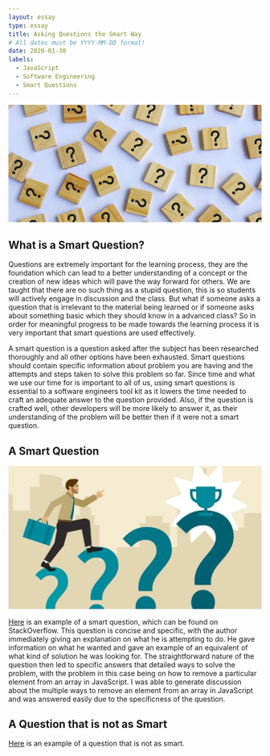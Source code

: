 ```yaml
---
layout: essay
type: essay
title: Asking Questions the Smart Way
# All dates must be YYYY-MM-DD format!
date: 2020-01-30
labels:
  - JavaScript
  - Software Engineering
  - Smart Questions
---
```


<img class="ui image" src="../images/questions.jpg">

## What is a Smart Question?

Questions are extremely important for the learning process, they are the foundation which can lead to a better understanding of a concept or the creation of new ideas which will pave the way forward for others. We are taught that there are no such thing as a stupid question, this is so students will actively engage in discussion and the class. But what if someone asks a question that is irrelevant to the material being learned or if someone asks about something basic which they should know in a advanced class? So in order for meaningful progress to be made towards the learning process it is very important that smart questions are used effectively. 

A smart question is a question asked after the subject has been researched thoroughly and all other options have been exhausted. Smart questions should contain specific information about problem you are having and the attempts and steps taken to solve this problem so far. Since time and what we use our time for is important to all of us, using smart questions is essential to a software engineers tool kit as it lowers the time needed to craft an adequate answer to the question provided. Also, if the question is crafted well, other developers will be more likely to answer it, as their understanding of the problem will be better then if it were not a smart question.

## A Smart Question

<img class="ui small right circular floated image" src="../images/smartquestion.jpg">

[Here](https://stackoverflow.com/questions/5767325/how-do-i-remove-a-particular-element-from-an-array-in-javascript) is an example of a smart question, which can be found on StackOverflow. This question is concise and specific, with the author immediately giving an explanation on what he is attempting to do. He gave information on what he wanted and gave an example of an equivalent of what kind of solution he was looking for. The straightforward nature of the question then led to specific answers that detailed ways to solve the problem, with the problem in this case being on how to remove a particular element from an array in JavaScript. I was able to generate discussion about the multiple ways to remove an element from an array in JavaScript and was answered easily due to the specificness of the question.

## A Question that is not as Smart

[Here](https://stackoverflow.com/questions/5767325/how-do-i-remove-a-particular-element-from-an-array-in-javascript) is an example of a question that is not as smart.
